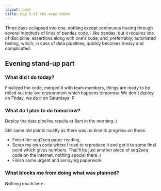 ```yaml
---
layout: post
title: Day 5 of the experiment
---
```


Three days collapsed into one, nothing except continuous tracing through several hundreds of lines of pandas code. I like pandas, but it requires lots of discipline, assertions along with one's code, and, preferrably, automated testing, which, in case of data pipelines, quickly becomes messy and complicated.

<!--more-->

## Evening stand-up part

### What did I do today?

Finalized the code, merged it with team members, things are ready to be rolled out into live environment which happens tomorrow. We don't deploy on Friday, we do it on Saturdays :P

### What do I plan to do tomorrow?

Deploy the data pipeline results at 8am in the morning :)

Still same old points mostly as there was no time to progress on these.
* Finish the seq2seq paper reading,
* Scrap my own code where I tried to reproduce it and get it to some final point which gives numbers. That'll be just another piece of seq2seq code on the internet, nothing special there :)
* Finish some urgent and annoying paperwork

### What blocks me from doing what was planned?

Nothing much here.


